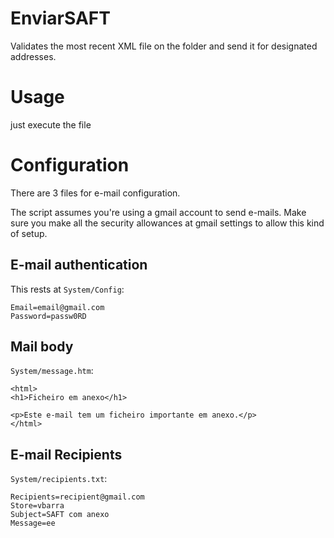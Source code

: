 EnviarSAFT
==========


Validates the most recent XML file on the folder and send it for designated addresses.

Usage
=====

just execute the file


Configuration
=============


There are 3 files for e-mail configuration.

The script assumes you're using a gmail account to send e-mails. Make sure you make all the security allowances at gmail settings to allow this kind of setup.

E-mail authentication
---------------------

This rests at `System/Config`:

    Email=email@gmail.com
    Password=passw0RD

Mail body
---------

`System/message.htm`:

    <html>
    <h1>Ficheiro em anexo</h1>
    
    <p>Este e-mail tem um ficheiro importante em anexo.</p>
    </html>


E-mail Recipients
-----------------


`System/recipients.txt`:

    Recipients=recipient@gmail.com
    Store=vbarra
    Subject=SAFT com anexo
    Message=ee


